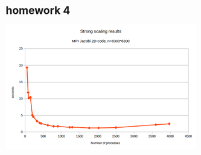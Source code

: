 # homework 4
<img src="https://github.com/cmprince/hpc17/blob/master/hw4/jacobi-strong-scaling.png">
